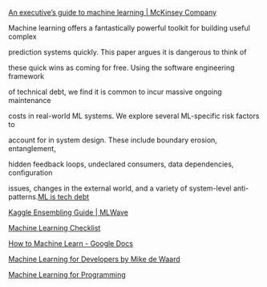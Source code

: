 [An executive’s guide to machine learning | McKinsey   Company](http://www.mckinsey.com/Insights/High_Tech_Telecoms_Internet/An_executives_guide_to_machine_learning)

Machine learning offers a fantastically powerful toolkit for building useful complex

prediction systems quickly. This paper argues it is dangerous to think of

these quick wins as coming for free. Using the software engineering framework

of technical debt, we find it is common to incur massive ongoing maintenance

costs in real-world ML systems. We explore several ML-specific risk factors to

account for in system design. These include boundary erosion, entanglement,

hidden feedback loops, undeclared consumers, data dependencies, configuration

issues, changes in the external world, and a variety of system-level anti-patterns.[ML is tech debt](http://papers.nips.cc/paper/5656-hidden-technical-debt-in-machine-learning-systems.pdf)

[Kaggle Ensembling Guide | MLWave](http://mlwave.com/kaggle-ensembling-guide/)

[Machine Learning Checklist](http://machinelearningmastery.com/machine-learning-checklist/)

[How to Machine Learn - Google Docs](https://docs.google.com/document/d/1YN6BVdReNAYc8B0fjQ84yzDflqmeEPj7S0Xc-9_26R0/preview?sle=true)

[Machine Learning for Developers by Mike de Waard](http://xyclade.github.io/MachineLearning/)

[Machine Learning for Programming](http://www.infoq.com/presentations/machine-learning-general-programming)

